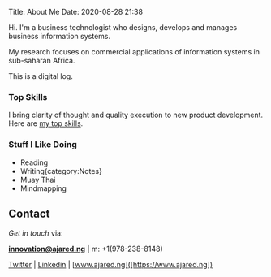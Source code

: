 Title: About Me
Date: 2020-08-28 21:38

Hi. I'm a business technologist who designs, develops and manages 
business information systems.

My research focuses on commercial applications of information systems in sub-saharan Africa.

This is a digital log. 

### Top Skills

I bring clarity of thought and quality execution to new product development. Here are [my top skills](https://secure.plum.io/p/o93Pr7IyMGN98jHG9suN5A).


### Stuff I Like Doing
- Reading
- Writing{category:Notes}
- Muay Thai
- Mindmapping

## Contact

_Get in touch_ via: 

 **[innovation@ajared.ng](mailto:innovation@ajared.ng)** |  m: +1(978-238-8148) 

[Twitter](https://www.twitter.com/geoponge) | [Linkedin](https://www.linkedin/in/chunnodu) | [www.ajared.ng]([https://www.ajared.ng])